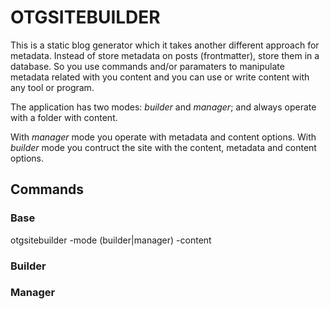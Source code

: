 # OTGSITEBUILDER

This is a static blog generator which it takes another different approach
for metadata. Instead of store metadata on posts (frontmatter), store them in a database.
So you use commands and/or paramaters to manipulate metadata related with
you content and you can use or write content with any tool or program.

The application has two modes: *builder* and *manager*; and always operate
with a folder with content.

With *manager* mode you operate with metadata and content options.
With *builder* mode you contruct the site with the content, metadata and content options.

## Commands

### Base

otgsitebuilder -mode (builder|manager) -content <path to folder>

### Builder

### Manager
